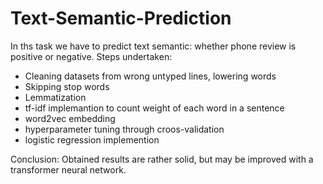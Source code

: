 # Text-Semantic-Prediction
In ths task we have to predict text semantic: whether phone review is positive or negative. 
Steps undertaken:
* Cleaning datasets from wrong untyped lines, lowering words
* Skipping stop words
* Lemmatization
* tf-idf implemantion to count weight of each word in a sentence
* word2vec embedding
* hyperparameter tuning through croos-validation
* logistic regression implemention

Conclusion: Obtained results are rather solid, but may be improved with a transformer neural network.
